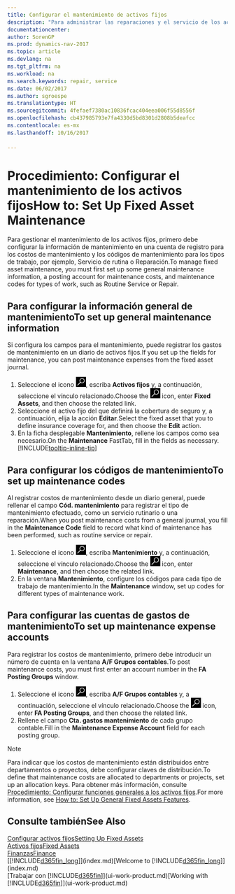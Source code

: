 ```yaml
---
title: Configurar el mantenimiento de activos fijos
description: "Para administrar las reparaciones y el servicio de los activos fijos, puede especificar información de mantenimiento general, códigos para el tipo de trabajo y una cuenta auxiliar para los costos."
documentationcenter: 
author: SorenGP
ms.prod: dynamics-nav-2017
ms.topic: article
ms.devlang: na
ms.tgt_pltfrm: na
ms.workload: na
ms.search.keywords: repair, service
ms.date: 06/02/2017
ms.author: sgroespe
ms.translationtype: HT
ms.sourcegitcommit: 4fefaef7380ac10836fcac404eea006f55d8556f
ms.openlocfilehash: cb437985793e7fa4330d5bd8301d2808b5deafcc
ms.contentlocale: es-mx
ms.lasthandoff: 10/16/2017

---
```

# <a name="how-to-set-up-fixed-asset-maintenance"></a><span data-ttu-id="f15e6-103">Procedimiento: Configurar el mantenimiento de los activos fijos</span><span class="sxs-lookup"><span data-stu-id="f15e6-103">How to: Set Up Fixed Asset Maintenance</span></span>
<span data-ttu-id="f15e6-104">Para gestionar el mantenimiento de los activos fijos, primero debe configurar la información de mantenimiento en una cuenta de registro para los costos de mantenimiento y los códigos de mantenimiento para los tipos de trabajo, por ejemplo, Servicio de rutina o Reparación.</span><span class="sxs-lookup"><span data-stu-id="f15e6-104">To manage fixed asset maintenance, you must first set up some general maintenance information, a posting account for maintenance costs, and maintenance codes for types of work, such as Routine Service or Repair.</span></span>

## <a name="to-set-up-general-maintenance-information"></a><span data-ttu-id="f15e6-105">Para configurar la información general de mantenimiento</span><span class="sxs-lookup"><span data-stu-id="f15e6-105">To set up general maintenance information</span></span>
<span data-ttu-id="f15e6-106">Si configura los campos para el mantenimiento, puede registrar los gastos de mantenimiento en un diario de activos fijos.</span><span class="sxs-lookup"><span data-stu-id="f15e6-106">If you set up the fields for maintenance, you can post maintenance expenses from the fixed asset journal.</span></span>

1. <span data-ttu-id="f15e6-107">Seleccione el icono ![Buscar página o informe](media/ui-search/search_small.png "icono Buscar página o informe"), escriba **Activos fijos** y, a continuación, seleccione el vínculo relacionado.</span><span class="sxs-lookup"><span data-stu-id="f15e6-107">Choose the ![Search for Page or Report](media/ui-search/search_small.png "Search for Page or Report icon") icon, enter **Fixed Assets**, and then choose the related link.</span></span>
2. <span data-ttu-id="f15e6-108">Seleccione el activo fijo del que definirá la cobertura de seguro y, a continuación, elija la acción **Editar**.</span><span class="sxs-lookup"><span data-stu-id="f15e6-108">Select the fixed asset that you to define insurance coverage for, and then choose the **Edit** action.</span></span>
3. <span data-ttu-id="f15e6-109">En la ficha desplegable **Mantenimiento**, rellene los campos como sea necesario.</span><span class="sxs-lookup"><span data-stu-id="f15e6-109">On the **Maintenance** FastTab, fill in the fields as necessary.</span></span> [!INCLUDE[tooltip-inline-tip](includes/tooltip-inline-tip_md.md)]

## <a name="to-set-up-maintenance-codes"></a><span data-ttu-id="f15e6-110">Para configurar los códigos de mantenimiento</span><span class="sxs-lookup"><span data-stu-id="f15e6-110">To set up maintenance codes</span></span>
<span data-ttu-id="f15e6-111">Al registrar costos de mantenimiento desde un diario general, puede rellenar el campo **Cód. mantenimiento** para registrar el tipo de mantenimiento efectuado, como un servicio rutinario o una reparación.</span><span class="sxs-lookup"><span data-stu-id="f15e6-111">When you post maintenance costs from a general journal, you fill in the **Maintenance Code** field to record what kind of maintenance has been performed, such as routine service or repair.</span></span>

1. <span data-ttu-id="f15e6-112">Seleccione el icono ![Buscar página o informe](media/ui-search/search_small.png "icono Buscar página o informe"), escriba **Mantenimiento** y, a continuación, seleccione el vínculo relacionado.</span><span class="sxs-lookup"><span data-stu-id="f15e6-112">Choose the ![Search for Page or Report](media/ui-search/search_small.png "Search for Page or Report icon") icon, enter **Maintenance**, and then choose the related link.</span></span>
2. <span data-ttu-id="f15e6-113">En la ventana **Mantenimiento**, configure los códigos para cada tipo de trabajo de mantenimiento.</span><span class="sxs-lookup"><span data-stu-id="f15e6-113">In the **Maintenance** window, set up codes for different types of maintenance work.</span></span>

## <a name="to-set-up-maintenance-expense-accounts"></a><span data-ttu-id="f15e6-114">Para configurar las cuentas de gastos de mantenimiento</span><span class="sxs-lookup"><span data-stu-id="f15e6-114">To set up maintenance expense accounts</span></span>
<span data-ttu-id="f15e6-115">Para registrar los costos de mantenimiento, primero debe introducir un número de cuenta en la ventana **A/F Grupos contables**.</span><span class="sxs-lookup"><span data-stu-id="f15e6-115">To post maintenance costs, you must first enter an account number in the **FA Posting Groups** window.</span></span>

1. <span data-ttu-id="f15e6-116">Seleccione el icono ![Buscar página o informe](media/ui-search/search_small.png "icono Buscar página o informe"), escriba **A/F Grupos contables** y, a continuación, seleccione el vínculo relacionado.</span><span class="sxs-lookup"><span data-stu-id="f15e6-116">Choose the ![Search for Page or Report](media/ui-search/search_small.png "Search for Page or Report icon") icon, enter **FA Posting Groups**, and then choose the related link.</span></span>
2. <span data-ttu-id="f15e6-117">Rellene el campo **Cta. gastos mantenimiento** de cada grupo contable.</span><span class="sxs-lookup"><span data-stu-id="f15e6-117">Fill in the **Maintenance Expense Account** field for each posting group.</span></span>

> [!NOTE]  
>   <span data-ttu-id="f15e6-118">Para indicar que los costos de mantenimiento están distribuidos entre departamentos o proyectos, debe configurar claves de distribución.</span><span class="sxs-lookup"><span data-stu-id="f15e6-118">To define that maintenance costs are allocated to departments or projects, set up an allocation keys.</span></span> <span data-ttu-id="f15e6-119">Para obtener más información, consulte [Procedimiento: Configurar funciones generales a los activos fijos](fa-how-setup-general.md).</span><span class="sxs-lookup"><span data-stu-id="f15e6-119">For more information, see [How to: Set Up General Fixed Assets Features](fa-how-setup-general.md).</span></span>

## <a name="see-also"></a><span data-ttu-id="f15e6-120">Consulte también</span><span class="sxs-lookup"><span data-stu-id="f15e6-120">See Also</span></span>
[<span data-ttu-id="f15e6-121">Configurar activos fijos</span><span class="sxs-lookup"><span data-stu-id="f15e6-121">Setting Up Fixed Assets</span></span>](fa-setup.md)  
[<span data-ttu-id="f15e6-122">Activos fijos</span><span class="sxs-lookup"><span data-stu-id="f15e6-122">Fixed Assets</span></span>](fa-manage.md)  
[<span data-ttu-id="f15e6-123">Finanzas</span><span class="sxs-lookup"><span data-stu-id="f15e6-123">Finance</span></span>](finance.md)  
<span data-ttu-id="f15e6-124">[[!INCLUDE[d365fin_long](includes/d365fin_long_md.md)]](index.md)</span><span class="sxs-lookup"><span data-stu-id="f15e6-124">[Welcome to [!INCLUDE[d365fin_long](includes/d365fin_long_md.md)]](index.md)</span></span>  
<span data-ttu-id="f15e6-125">[Trabajar con [!INCLUDE[d365fin](includes/d365fin_md.md)]](ui-work-product.md)</span><span class="sxs-lookup"><span data-stu-id="f15e6-125">[Working with [!INCLUDE[d365fin](includes/d365fin_md.md)]](ui-work-product.md)</span></span>

